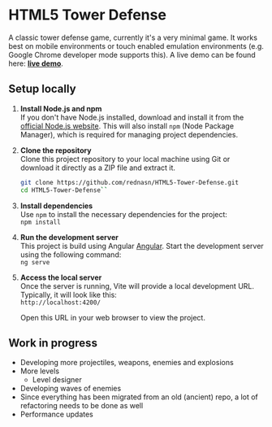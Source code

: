 # HTML5 Tower Defense

A classic tower defense game, currently it's a very minimal game. It works best on mobile environments or touch enabled emulation environments (e.g. Google Chrome developer mode supports this). A live demo can be found here: [**live demo**](https://rednasn.github.io/HTML5-Tower-Defense/).

## Setup locally

1. **Install Node.js and npm**  
   If you don't have Node.js installed, download and install it from the [official Node.js website](https://nodejs.org/). This will also install `npm` (Node Package Manager), which is required for managing project dependencies.

2. **Clone the repository**  
   Clone this project repository to your local machine using Git or download it directly as a ZIP file and extract it.

   ```bash
   git clone https://github.com/rednasn/HTML5-Tower-Defense.git
   cd HTML5-Tower-Defense``

   ```

3. **Install dependencies**  
   Use `npm` to install the necessary dependencies for the project:  
   `npm install`
4. **Run the development server**  
   This project is build using Angular [Angular](https://angular.dev/). Start the development server using the following command:  
   `ng serve`
5. **Access the local server**  
   Once the server is running, Vite will provide a local development URL. Typically, it will look like this:  
   `http://localhost:4200/`

   Open this URL in your web browser to view the project.

## Work in progress

- Developing more projectiles, weapons, enemies and explosions
- More levels
  - Level designer
- Developing waves of enemies
- Since everything has been migrated from an old (ancient) repo, a lot of refactoring needs to be done as well
- Performance updates
